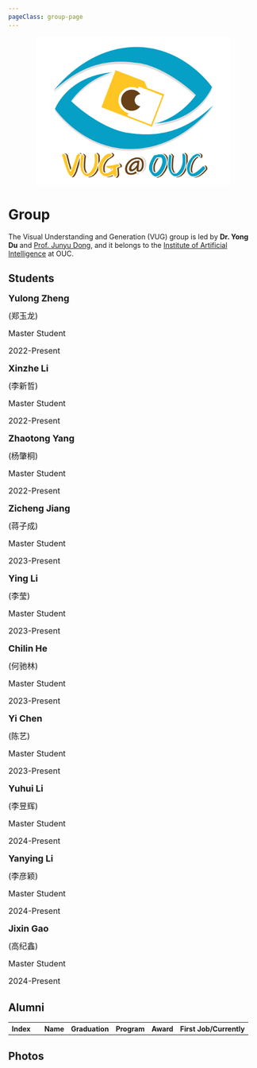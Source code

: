 ```yaml
---
pageClass: group-page
---
```


<img src="/grouplogo.png" style="width: 100%;
height: 100%;
object-fit: contain;
max-height: 300px;">

# Group

The Visual Understanding and Generation (VUG) group is led by **Dr. Yong Du** and [Prof. Junyu Dong](http://it.ouc.edu.cn/djy/main.htm), and it belongs to the [Institute of Artificial Intelligence](http://ai-ouc.cn/) at OUC.


## Students

<div style="position: relative;line-height:1.5em;background-position:left top;background-repeat: no-repeat;;margin-top:0;margin-bottom:0;padding-top:0;padding-bottom:0;padding-right:0;padding-left:0;border-radius:0px;">

<MemberCard image="/students/yulongzheng.jpg">

<font size=4>**Yulong Zheng**</font>

<font size=3>(郑玉龙)</font>

<font size=3>Master Student</font>

<font size=3>2022-Present</font>

</MemberCard>

<MemberCard image="/students/xinzheli.png">

<font size=4>**Xinzhe Li**</font>

<font size=3>(李新哲)</font>

<font size=3>Master Student</font>

<font size=3>2022-Present</font>

</MemberCard>

<MemberCard image="/students/zhaotongyang.jpg">

<font size=4>**Zhaotong Yang**</font>

<font size=3>(杨肇桐)</font>

<font size=3>Master Student</font>

<font size=3>2022-Present</font>

</MemberCard>

<MemberCard image="/students/zichengjiang.jpg">

<font size=4>**Zicheng Jiang**</font>

<font size=3>(蒋子成)</font>

<font size=3>Master Student</font>

<font size=3>2023-Present</font>

</MemberCard>

<MemberCard image="/students/yingli.jpg">

<font size=4>**Ying Li**</font>

<font size=3>(李莹)</font>

<font size=3>Master Student</font>

<font size=3>2023-Present</font>

</MemberCard>

<MemberCard image="/students/chilinhe.jpg">

<font size=4>**Chilin He**</font>

<font size=3>(何驰林)</font>

<font size=3>Master Student</font>

<font size=3>2023-Present</font>

</MemberCard>

<MemberCard image="/students/yichen.jpg">

<font size=4>**Yi Chen**</font>

<font size=3>(陈艺)</font>

<font size=3>Master Student</font>

<font size=3>2023-Present</font>

</MemberCard>

<MemberCard image="/students/yuhuili.jpg">

<font size=4>**Yuhui Li**</font>

<font size=3>(李昱辉)</font>

<font size=3>Master Student</font>

<font size=3>2024-Present</font>

</MemberCard>

<MemberCard image="/students/yanyingli.jpg">

<font size=4>**Yanying Li**</font>

<font size=3>(李彦颖)</font>

<font size=3>Master Student</font>

<font size=3>2024-Present</font>

</MemberCard>

<MemberCard image="/students/jixingao.jpg">

<font size=4>**Jixin Gao**</font>

<font size=3>(高纪鑫)</font>

<font size=3>Master Student</font>

<font size=3>2024-Present</font>

</MemberCard>

</div>

## Alumni

<table>
<tbody>
    <tr>
        <th>Index</th>
        <th></th>               
        <th>Name</th>
        <th>Graduation</th>
        <th>Program</th>
        <th>Award</th>
        <th>First Job/Currently</th>
    </tr>
      <MemberTable              
        Index="Master #3" 
        Image="/students/yuzheng.png" 
        Name="郑宇" 
        Ename="Yu Zheng" 
        Graduation="2024" 
        Program="Master at OUC" 
        Award="National Scholarship for Graduate Students" 
        Currently="PhD at 南京理工大学(NJUST)"
    />
    <MemberTable              
        Index="Master #2" 
        Image="/students/weihualv.jpg" 
        Name="吕伟华" 
        Ename="Weihua Lv" 
        Graduation="2024" 
        Program="Master at OUC" 
        Award="" 
        Currently="山东乾云信息科技有限公司"
    />
      <MemberTable              
        Index="Master #1" 
        Image="/students/jiahuizhan.jpg" 
        Name="展家慧" 
        Ename="Jiahui Zhan" 
        Graduation="2024" 
        Program="Master at OUC" 
        Award="" 
        Currently="PhD at 上海交通大学(SJTU)"
    />
     <MemberTable              
        Index="" 
        Image="/students/xiaolinliu.png" 
        Name="刘晓琳" 
        Ename="Xiaolin Liu" 
        Graduation="2023" 
        Program="Research Intern" 
        Award="" 
        Currently="M.S. at TJU"
    />
    <MemberTable              
        Index="" 
        Image="/students/wenlongwan.png" 
        Name="万文龙" 
        Ename="Wenlong Wan" 
        Graduation="2022" 
        Program="Research Intern" 
        Award="Excellent Undergraduate Graduation Project" 
        Currently="M.S. at SCUT"
    />
</tbody>
</table>

## Photos

<ClientOnly>
<Photos></Photos>
</ClientOnly>


<style lang="stylus">

.theme-container.group-page .page
  width 1250px
  margin: 0 auto


.mcard
    border-color: rgb(204, 204, 204)
    padding: 1px 5px
    vertical-align: top
.mtbody
    border: none
    empty-cells: show
    max-width: 100%
    //text-align: center
    tr
        background-color: transparent
    th, td
        border: none
        display: border-box

@media (max-width: 1100px)
    .theme-container.group-page .page
      width 1050px
      margin: 0 auto
    .mcard
        border-color: rgb(204, 204, 204)
        padding: 1px 5px
        vertical-align: top
    .mtbody
        border: none
        empty-cells: show
        max-width: 100%
        text-align: center
        tr
            background-color: transparent
        th, td
            border: none
            display: border-box

@media (max-width: $MQMobile)
    .theme-container.group-page .page
      width 710px
      margin: 0 auto
    .mcard
        border-color: rgb(204, 204, 204)
        padding: 1px 5px
        vertical-align: top
    .mtbody
        border: none
        empty-cells: show
        max-width: 100%
        text-align: center
        tr
            background-color: transparent
        th, td
            border: none
            display: border-box

@media (max-width: $MQMobileNarrow)
    .theme-container.group-page .page
      width 350px
      margin: 0 auto
    .mcard
        border-color: rgb(204, 204, 204)
        padding: 1px 5px
        vertical-align: top
    .mtbody
        border: none
        empty-cells: show
        max-width: 100%
        text-align: center
        tr
            background-color: transparent
        th, td
            border: none
            display: border-box
</style>










